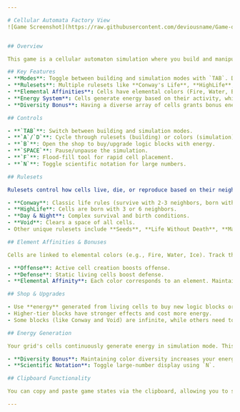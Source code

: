 ```yaml
---

# Cellular Automata Factory View
![Game Screenshot](https://raw.githubusercontent.com/deviousname/Game-of-Life-Factory/main/ss1.png)


## Overview

This game is a cellular automaton simulation where you build and manipulate grids of cells governed by different rulesets. Players can switch between **building** and **simulation** modes, modify rulesets, manage a logic block inventory, generate energy, and unlock upgrades. Cell diversity and elemental affinities unlock powerful bonuses, making strategic design crucial.

## Key Features
- **Modes**: Toggle between building and simulation modes with `TAB`. Design in **building mode**, and see cells come to life in **simulation mode**.
- **Rulesets**: Multiple rulesets like **Conway's Life**, **HighLife**, and **Replicator** define cell behavior. Customize and upgrade rulesets for stronger effects.
- **Elemental Affinities**: Cells have elemental colors (Fire, Water, Bio, etc.), and their balance grants bonuses. Track **offense** (new cells) and **defense** (static cells) for strategic gains.
- **Energy System**: Cells generate energy based on their activity, which you can use to buy new blocks or upgrade existing ones.
- **Diversity Bonus**: Having a diverse array of cells grants bonus energy. A well-balanced grid is key to maximizing your efficiency.

## Controls

- **`TAB`**: Switch between building and simulation modes.
- **`A`/`D`**: Cycle through rulesets (building) or colors (simulation).
- **`B`**: Open the shop to buy/upgrade logic blocks with energy.
- **`SPACE`**: Pause/unpause the simulation.
- **`F`**: Flood-fill tool for rapid cell placement.
- **`N`**: Toggle scientific notation for large numbers.

## Rulesets

Rulesets control how cells live, die, or reproduce based on their neighbors:

- **Conway**: Classic life rules (survive with 2-3 neighbors, born with 3).
- **HighLife**: Cells are born with 3 or 6 neighbors.
- **Day & Night**: Complex survival and birth conditions.
- **Void**: Clears a space of all cells.
- Other unique rulesets include **Seeds**, **Life Without Death**, **Maze**, **Gnarl**, and **Replicator**.

## Element Affinities & Bonuses

Cells are linked to elemental colors (e.g., Fire, Water, Ice). Track these affinities to gain energy bonuses. Diverse or balanced cell arrangements grant extra energy through a **diversity bonus**.

- **Offense**: Active cell creation boosts offense.
- **Defense**: Static living cells boost defense.
- **Elemental Affinity**: Each color corresponds to an element. Maintaining a mix of elemental cells increases your bonus.

## Shop & Upgrades

- Use **energy** generated from living cells to buy new logic blocks or upgrade existing ones.
- Higher-tier blocks have stronger effects and cost more energy.
- Some blocks (like Conway and Void) are infinite, while others need to be purchased.

## Energy Generation

Your grid's cells continuously generate energy in simulation mode. This energy can be spent in the shop to expand or upgrade your inventory.

- **Diversity Bonus**: Maintaining color diversity increases your energy output.
- **Scientific Notation**: Toggle large-number display using `N`.

## Clipboard Functionality

You can copy and paste game states via the clipboard, allowing you to save your progress or share designs with others.

---
```

